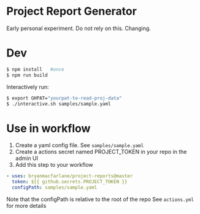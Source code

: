 # Project Report Generator

Early personal experiment.  Do not rely on this.  Changing.

# Dev

```bash
$ npm install   #once
$ npm run build
```

Interactively run:
```bash
$ export GHPAT="yourpat-to-read-proj-data"
$ ./interactive.sh samples/sample.yaml
```

# Use in workflow

1. Create a yaml config file.  See `samples/sample.yaml` 
2. Create a actions secret named PROJECT_TOKEN in your repo in the admin UI
3. Add this step to your workflow

```yaml
- uses: bryanmacfarlane/project-reports@master
  token: ${{ github.secrets.PROJECT_TOKEN }}
  configPath: samples/sample.yaml
```

Note that the configPath is relative to the root of the repo
See `actions.yml` for more details
